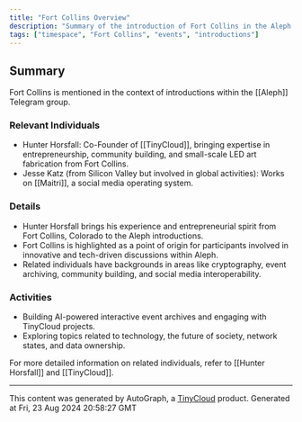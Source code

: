 ```yaml
---
title: "Fort Collins Overview"
description: "Summary of the introduction of Fort Collins in the Aleph Telegram"
tags: ["timespace", "Fort Collins", "events", "introductions"]
---
```


## Summary

Fort Collins is mentioned in the context of introductions within the [[Aleph]] Telegram group.

### Relevant Individuals
- Hunter Horsfall: Co-Founder of [[TinyCloud]], bringing expertise in entrepreneurship, community building, and small-scale LED art fabrication from Fort Collins.
- Jesse Katz (from Silicon Valley but involved in global activities): Works on [[Maitri]], a social media operating system.

### Details
- Hunter Horsfall brings his experience and entrepreneurial spirit from Fort Collins, Colorado to the Aleph introductions.
- Fort Collins is highlighted as a point of origin for participants involved in innovative and tech-driven discussions within Aleph.
- Related individuals have backgrounds in areas like cryptography, event archiving, community building, and social media interoperability.

### Activities
- Building AI-powered interactive event archives and engaging with TinyCloud projects.
- Exploring topics related to technology, the future of society, network states, and data ownership.

For more detailed information on related individuals, refer to [[Hunter Horsfall]] and [[TinyCloud]].

---
This content was generated by AutoGraph, a [TinyCloud](https://tinycloud.xyz/) product.
Generated at Fri, 23 Aug 2024 20:58:27 GMT
